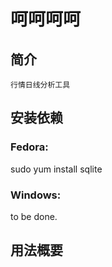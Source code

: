 呵呵呵呵
============================

简介
----
    行情日线分析工具  

安装依赖
-------

###  Fedora:
   sudo yum install  sqlite

###  Windows:
   to be done.

用法概要
-------

